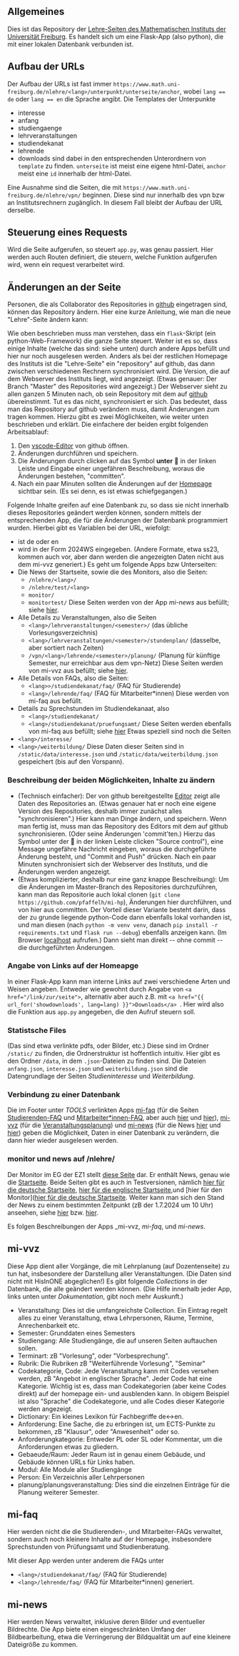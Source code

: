 ## Allgemeines

Dies ist das Repository der [Lehre-Seiten des Mathematischen Instituts der Universität Freiburg](https://www.math.uni-freiburg.de/nlehre/). Es handelt sich um eine Flask-App (also python), die mit einer lokalen Datenbank verbunden ist.

## Aufbau der URLs

Der Aufbau der URLs ist fast immer `https://www.math.uni-freiburg.de/nlehre/<lang>/unterpunkt/unterseite/anchor`, wobei `lang == de` oder `lang == en` die Sprache angibt. Die Templates der Unterpunkte

- interesse
- anfang
- studiengaenge
- lehrveranstaltungen
- studiendekanat
- lehrende
- downloads
  sind dabei in den entsprechenden Unterordnern von `template` zu finden. `unterseite` ist meist eine eigene html-Datei, `anchor` meist eine `id` innerhalb der html-Datei.

Eine Ausnahme sind die Seiten, die mit 
`https://www.math.uni-freiburg.de/nlehre/vpn/`
beginnen. Diese sind nur innerhalb des vpn bzw an Institutsrechnern zugänglich. In diesem Fall bleibt der Aufbau der URL derselbe.

## Steuerung eines Requests

Wird die Seite aufgerufen, so steuert `app.py`, was genau passiert. Hier werden auch Routen definiert, die steuern, welche Funktion aufgerufen wird, wenn ein request verarbeitet wird.

## Änderungen an der Seite

Personen, die als Collaborator des Repositories in [github](https://github.com/pfaffelh/mi-hp) eingetragen sind, können das Repository ändern. Hier eine kurze Anleitung, wie man die neue "Lehre"-Seite ändern kann:

Wie oben beschrieben muss man verstehen, dass ein `flask`-Skript (ein python-Web-Framework) die ganze Seite steuert. Weiter ist es so, dass einige Inhalte (welche das sind: siehe unten) durch andere Apps befüllt und hier nur noch ausgelesen werden. Anders als bei der restlichen Homepage des Instituts ist die "Lehre-Seite" ein "repository" auf github, das dann zwischen verschiedenen Rechnern synchronisiert wird. Die Version, die auf dem Webserver des Instituts liegt, wird angezeigt. (Etwas genauer: Der Branch "Master" des Repositories wird angezeigt.) Der Webserver sieht zu allen ganzen 5 Minuten nach, ob sein Repository mit dem auf [github](https://github.com/pfaffelh/mi-hp) übereinstimmt. Tut es das nicht, synchronisiert er sich. Das bedeutet, dass man das Repository auf github verändern muss, damit Änderungen zum tragen kommen. Hierzu gibt es zwei Möglichkeiten, wie weiter unten beschrieben und erklärt. Die einfachere der beiden ergibt folgenden Arbeitsablauf:

1. Den [vscode-Editor](https://github.dev/pfaffelh/mi-hp) von github öffnen.
2. Änderungen durchführen und speichern.
3. Die Änderungen durch clicken auf das Symbol **unter** 🔎 in der linken Leiste und Eingabe einer ungefähren Beschreibung, woraus die Änderungen bestehen, "committen".
4. Nach ein paar Minuten sollten die Änderungen auf der [Homepage](www.math.uni-freiburg.de/nlehre/) sichtbar sein. (Es sei denn, es ist etwas schiefgegangen.)

Folgende Inhalte greifen auf eine Datenbank zu, so dass sie nicht innerhalb dieses Repositories geändert werden können, sondern mittels der entsprechenden App, die für die Änderungen der Datenbank programmiert wurden. Hierbei gibt es Variablen bei der URL, wiefolgt:
* <lang> ist de oder en
* <semester> wird in der Form 2024WS eingegeben. (Andere Formate, etwa ss23, kommen auch vor, aber dann werden die angezeigten Daten nicht aus dem mi-vvz generiert.)
Es geht um folgende Apps bzw Unterseiten:
* Die News der Startseite, sowie die des Monitors, also die Seiten:
  * `/nlehre/<lang>/`
  * `/nlehre/test/<lang>`
  * `monitor/`
  * `monitortest/`
  Diese Seiten werden von der App *mi-news* aus befüllt; siehe [hier](http://mi-news1.mathematik.privat/).
* Alle Details zu Veranstaltungen, also die Seiten
  * `<lang>/lehrveranstaltungen/<semester>/` (das übliche Vorlesungsverzeichnis)
  * `<lang>/lehrveranstaltungen/<semester>/stundenplan/` (dasselbe, aber sortiert nach Zeiten)
  * `/vpn/<lang>/lehrende/<semester>/planung/` (Planung für künftige Semester, nur erreichbar aus dem vpn-Netz)
  Diese Seiten werden von mi-vvz aus befüllt; siehe [hier](http://mi-vvz1.mathematik.privat/).
* Alle Details von FAQs, also die Seiten:
  * `<lang>>/studiendekanat/faq/` (FAQ für Studierende)
  * `<lang>/lehrende/faq/` (FAQ für Mitarbeiter*innen)
  Diese werden von mi-faq aus befüllt.
* Details zu Sprechstunden im Studiendekanaat, also
  * `<lang>/studiendekanat/` 
  * `<lang>/studiendekanat/pruefungsamt/`
  Diese Seiten werden ebenfalls von mi-faq aus befüllt; siehe [hier](http://mi-faq1.mathematik.privat/)
Etwas speziell sind noch die Seiten
* `<lang>/interesse/`
* `<lang>/weiterbildung/`
Diese Daten dieser Seiten sind in `/static/data/interesse.json` und `/static/data/weiterbildung.json` gespeichert (bis auf den Vorspann). 

### Beschreibung der beiden Möglichkeiten, Inhalte zu ändern
* (Technisch einfacher): Der von github bereitgestellte [Editor](https://github.dev/pfaffelh/mi-hp) zeigt alle Daten des Repositories an. (Etwas genauer hat er noch eine eigene Version des Repositories, deshalb immer zunächst alles "synchronisieren".) Hier kann man Dinge ändern, und speichern. Wenn man fertig ist, muss man das Repository des Editors mit dem auf github synchronisieren. (Oder seine Änderungen 'commit'ten.) Hierzu das Symbol unter der 🔎 in der linken Leiste clicken "Source control"), eine Message ungefähre Nachricht eingeben, woraus die durchgeführte Änderung besteht, und "Commit and Push" drücken. Nach ein paar Minuten synchronisiert sich der Webserver des Instituts, und die Änderungen werden angezeigt.
* (Etwas komplizierter, deshalb nur eine ganz knappe Beschreibung): Um die Änderungen im Master-Branch des Repositories durchzuführen, kann man das Repositorie auch lokal clonen (`git clone https://github.com/pfaffelh/mi-hp`), Änderungen hier durchführen, und von hier aus committen. Der Vorteil dieser Variante besteht darin, dass der zu grunde liegende python-Code dann ebenfalls lokal vorhanden ist, und man diesen (nach `python -m venv venv`, danach `pip install -r requirements.txt` und `flask run --debug`) ebenfalls anzeigen kann. (Im Browser [localhost](127.0.0.1:5000) aufrufen.) Dann sieht man direkt -- ohne commit -- die durchgeführten Änderungen.


### Angabe von Links auf der Homeapge

In einer Flask-App kann man interne Links auf zwei verschiedene Arten und Weisen angeben. Entweder wie gewohnt durch Angabe von `<a href="/link/zur/seite">`, alternativ aber auch z.B. mit `<a href="{{ url_for('showdownloads', lang=lang) }}">Downloads</a> `. Hier wird also die Funktion aus `app.py` angegeben, die den Aufruf steuern soll.

### Statistsche Files

(Das sind etwa verlinkte pdfs, oder Bilder, etc.) Diese sind im Ordner `/static/` zu finden, die Ordnerstruktur ist hoffentlich intuitiv. Hier gibt es den Ordner `/data`, in dem `.json`-Dateien zu finden sind. Die Dateien `anfang.json`, `interesse.json` und `weiterbildung.json` sind die Datengrundlage der Seiten _Studieninteresse_ und _Weiterbildung_.

### Verbindung zu einer Datenbank

Die im Footer unter _TOOLS_ verlinkten Apps [mi-faq](http://mi-faq1.mathematik.privat/) (für die Seiten [Studierenden-FAQ](http://www.math.uni-freiburg.de/nlehre/de/studiendekanat/faq/) und [Mitarbeiter*innen-FAQ](http://www.math.uni-freiburg.de/nlehre/de/lehrende/faq/), aber auch [hier](http://www.math.uni-freiburg.de/nlehre/studiendekanat/pruefungsamt/) und [hier](http://www.math.uni-freiburg.de/nlehre/de/studiendekanat/studienberatung/)), [mi-vvz](http://mi-vvz1.mathematik.privat/) (für die [Veranstaltungsplanung](http://www.math.uni-freiburg.de/nlehre/de/lehrveranstaltungen/)) und [mi-news](http://mi-news1.mathematik.privat/) (für die News [hier](http://www.math.uni-freiburg.de/nlehre/) und [hier](http://www.math.uni-freiburg.de/nlehre/monitor/)) geben die Möglichkeit, Daten in einer Datenbank zu verändern, die dann hier wieder ausgelesen werden.


### monitor und news auf /nlehre/

Der Monitor im EG der EZ1 stellt [diese Seite](http://www.math.uni-freiburg.de/nlehre/monitor/) dar. Er enthält News, genau wie die [Startseite](http://www.math.uni-freiburg.de/nlehre/). Beide Seiten gibt es auch in Testversionen, nämlich [hier für die deutsche Startseite](http://www.math.uni-freiburg.de/nlehre/de/test), [hier für die englische Startseite](http://www.math.uni-freiburg.de/nlehre/de/test),und [hier für den Monitor]([hier für die deutsche Startseite](http://www.math.uni-freiburg.de/lehre/monitortest). Weiter kann man sich den Stand der News zu einem bestimmten Zeitpunkt (zB der 1.7.2024 um 10 Uhr) anseehen, siehe [hier](http://www.math.uni-freiburg.de/nlehre/de/202407011000) bzw. [hier](http://www.math.uni-freiburg.de/nlehre/monitor/202407011000).

Es folgen Beschreibungen der Apps _mi-vvz, _mi-faq_, und _mi-news_. 


## mi-vvz

Diese App dient aller Vorgänge, die mit Lehrplanung (auf Dozentenseite) zu tun hat, insbesondere der Darstellung aller Veranstaltungen. (Die Daten sind nicht mit HisInONE abgeglichen!) Es gibt folgende _Collections_ in der Datenbank, die alle geändert werden können. (Die Hilfe innerhalb jeder App, links unten unter _Dokumentation_, gibt noch mehr Auskunft.)

* Veranstaltung: Dies ist die umfangreichste Collection. Ein Eintrag regelt alles zu einer Veranstaltung, etwa Lehrpersonen, Räume, Termine, Anrechenbarkeit etc.
* Semester: Grunddaten eines Semesters
* Studiengang: Alle Studiengänge, die auf unseren Seiten auftauchen sollen.
* Terminart: zB "Vorlesung", oder "Vorbesprechung".
* Rubrik: Die Rubriken zB "Weiterführende Vorlesung", "Seminar"
* Codekategorie, Code: Jede Veranstaltung kann mit Codes versehen werden, zB "Angebot in englischer Sprache". Jeder Code hat eine Kategorie. Wichtig ist es, dass man Codekategorien (aber keine Codes direkt) auf der homepage ein- und ausblenden kann. In obigem Beispiel ist also "Sprache" die Codekategorie, und alle Codes dieser Kategorie werden angezeigt.
* Dictionary: Ein kleines Lexikon für Fachbegriffe de<->en.
* Anforderung: Eine Sache, die zu erbringen ist, um ECTS-Punkte zu bekommen, zB "Klausur", oder "Anwesenheit" oder so.
* Anforderungkategorie: Entweder PL oder SL oder Kommentar, um die Anforderungen etwas zu gliedern.
* Gebaeude/Raum: Jeder Raum ist in genau einem Gebäude, und Gebäude können URLs für Links haben.
* Modul: Alle Module aller Studiengänge
* Person: Ein Verzeichnis aller Lehrpersonen
* planung/planungsveranstaltung: Dies sind die einzelnen Einträge für die Planung weiterer Semester.


## mi-faq

Hier werden nicht die die Studierenden-, und Mitarbeiter-FAQs verwaltet, sondern auch noch kleinere Inhalte auf der Homepage, insbesondere Sprechstunden von Prüfungsamt und Studienberatung.

Mit dieser App werden unter anderem die FAQs unter
* `<lang>/studiendekanat/faq/` (FAQ für Studierende)
* `<lang>/lehrende/faq/` (FAQ für Mitarbeiter*innen)
generiert. 



## mi-news

Hier werden News verwaltet, inklusive deren Bilder und eventueller Bildrechte. Die App biete einen eingeschränkten Umfang der Bildbearbeitung, etwa die Verringerung der Bildqualität um auf eine kleinere Dateigröße zu kommen.



